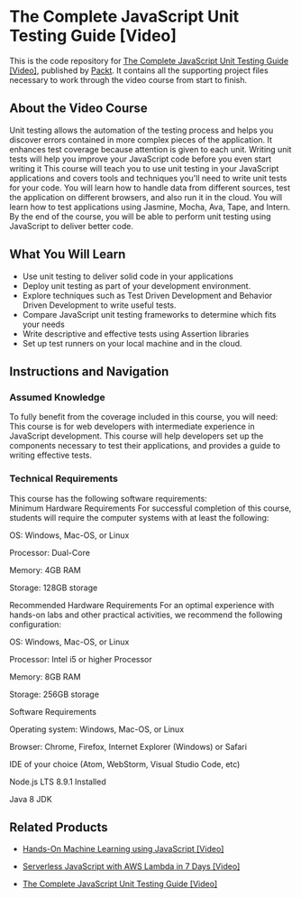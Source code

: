 # The Complete JavaScript Unit Testing Guide [Video]
This is the code repository for [The Complete JavaScript Unit Testing Guide [Video]](https://www.packtpub.com/application-development/complete-javascript-unit-testing-guide-video?utm_source=github&utm_medium=repository&utm_campaign=9781789138009), published by [Packt](https://www.packtpub.com/?utm_source=github). It contains all the supporting project files necessary to work through the video course from start to finish.
## About the Video Course
Unit testing allows the automation of the testing process and helps you discover errors contained in more complex pieces of the application. It enhances test coverage because attention is given to each unit. Writing unit tests will help you improve your JavaScript code before you even start writing it
This course will teach you to use unit testing in your JavaScript applications and covers tools and techniques you'll need to write unit tests for your code. You will learn how to handle data from different sources, test the application on different browsers, and also run it in the cloud. You will learn how to test applications using Jasmine, Mocha, Ava, Tape, and Intern.
By the end of the course, you will be able to perform unit testing using JavaScript to deliver better code.

<H2>What You Will Learn</H2>
<DIV class=book-info-will-learn-text>
<UL>
<LI>Use unit testing to deliver solid code in your applications 
<LI>Deploy unit testing as part of your development environment. 
<LI>Explore techniques such as Test Driven Development and Behavior Driven Development to write useful tests. 
<LI>Compare JavaScript unit testing frameworks to determine which fits your needs 
<LI>Write descriptive and effective tests using Assertion libraries 
<LI>Set up test runners on your local machine and in the cloud. </LI></UL></DIV>

## Instructions and Navigation
### Assumed Knowledge
To fully benefit from the coverage included in this course, you will need:<br/>
This course is for web developers with intermediate experience in JavaScript development. This course will help developers set up the components necessary to test their applications, and provides a guide to writing effective tests.
### Technical Requirements
This course has the following software requirements:<br/>
Minimum Hardware Requirements
For successful completion of this course, students will require the computer systems with at least the following:

OS: Windows, Mac-OS, or Linux

Processor: Dual-Core

Memory: 4GB RAM

Storage: 128GB storage

Recommended Hardware Requirements
For an optimal experience with hands-on labs and other practical activities, we recommend the following configuration:

OS: Windows, Mac-OS, or Linux

Processor: Intel i5 or higher Processor

Memory: 8GB RAM

Storage: 256GB storage

Software Requirements

Operating system: Windows, Mac-OS, or Linux

Browser: Chrome, Firefox, Internet Explorer (Windows) or Safari

IDE of your choice (Atom, WebStorm, Visual Studio Code, etc)

Node.js LTS 8.9.1 Installed

Java 8 JDK

## Related Products
* [Hands-On Machine Learning using JavaScript [Video]](https://www.packtpub.com/application-development/hands-machine-learning-using-javascript-video?utm_source=github&utm_medium=repository&utm_campaign=9781789613360)

* [Serverless JavaScript with AWS Lambda in 7 Days [Video]](https://www.packtpub.com/web-development/serverless-javascript-aws-lambda-7-days-video?utm_source=github&utm_medium=repository&utm_campaign=9781789134957)

* [The Complete JavaScript Unit Testing Guide [Video]](https://www.packtpub.com/application-development/complete-javascript-unit-testing-guide-video?utm_source=github&utm_medium=repository&utm_campaign=9781789138009)

